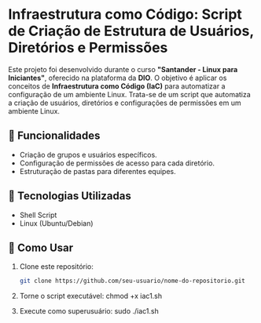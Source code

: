 # Infraestrutura como Código: Script de Criação de Estrutura de Usuários, Diretórios e Permissões

Este projeto foi desenvolvido durante o curso **"Santander - Linux para Iniciantes"**, oferecido na plataforma da **DIO**.
O objetivo é aplicar os conceitos de **Infraestrutura como Código (IaC)** para automatizar a configuração de um ambiente Linux.
Trata-se de um script que automatiza a criação de usuários, diretórios e configurações de permissões em um ambiente Linux.  

## 📌 Funcionalidades  
- Criação de grupos e usuários específicos.  
- Configuração de permissões de acesso para cada diretório.  
- Estruturação de pastas para diferentes equipes.  

## 🚀 Tecnologias Utilizadas  
- Shell Script  
- Linux (Ubuntu/Debian)  

## 📂 Como Usar  
1. Clone este repositório:  
   ```bash
   git clone https://github.com/seu-usuario/nome-do-repositorio.git

2. Torne o script executável:
   chmod +x iac1.sh

3. Execute como superusuário:
   sudo ./iac1.sh
